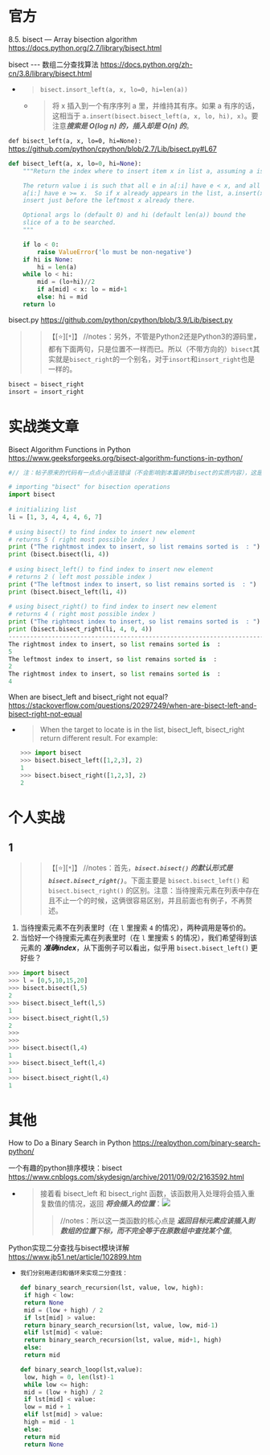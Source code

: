 
# 官方

8.5. bisect — Array bisection algorithm https://docs.python.org/2.7/library/bisect.html

bisect --- 数组二分查找算法 https://docs.python.org/zh-cn/3.8/library/bisect.html
- > `bisect.insort_left(a, x, lo=0, hi=len(a))`
  * > 将 x 插入到一个有序序列 a 里，并维持其有序。如果 a 有序的话，这相当于 `a.insert(bisect.bisect_left(a, x, lo, hi), x)`。要注意***搜索是 O(log n) 的，插入却是 O(n) 的***。

`def bisect_left(a, x, lo=0, hi=None):` https://github.com/python/cpython/blob/2.7/Lib/bisect.py#L67
```py
def bisect_left(a, x, lo=0, hi=None):
    """Return the index where to insert item x in list a, assuming a is sorted.

    The return value i is such that all e in a[:i] have e < x, and all e in
    a[i:] have e >= x.  So if x already appears in the list, a.insert(x) will
    insert just before the leftmost x already there.

    Optional args lo (default 0) and hi (default len(a)) bound the
    slice of a to be searched.
    """

    if lo < 0:
        raise ValueError('lo must be non-negative')
    if hi is None:
        hi = len(a)
    while lo < hi:
        mid = (lo+hi)//2
        if a[mid] < x: lo = mid+1
        else: hi = mid
    return lo
```

bisect.py https://github.com/python/cpython/blob/3.9/Lib/bisect.py

>> 【[:star:][`*`]】 //notes：另外，不管是Python2还是Python3的源码里，都有下面两句，只是位置不一样而已。所以（不带方向的）`bisect`其实就是`bisect_right`的一个别名，对于`insort`和`insort_right`也是一样的。
```py
bisect = bisect_right
insort = insort_right
```

# 实战类文章

Bisect Algorithm Functions in Python https://www.geeksforgeeks.org/bisect-algorithm-functions-in-python/
```py
#// 注：帖子原来的代码有一点点小语法错误（不会影响到本篇讲的bisect的实质内容），这是修改过后保证能运行的。

# importing "bisect" for bisection operations 
import bisect 
  
# initializing list 
li = [1, 3, 4, 4, 4, 6, 7] 
  
# using bisect() to find index to insert new element 
# returns 5 ( right most possible index ) 
print ("The rightmost index to insert, so list remains sorted is  : ") 
print (bisect.bisect(li, 4)) 
  
# using bisect_left() to find index to insert new element 
# returns 2 ( left most possible index ) 
print ("The leftmost index to insert, so list remains sorted is  : ") 
print (bisect.bisect_left(li, 4)) 
  
# using bisect_right() to find index to insert new element 
# returns 4 ( right most possible index ) 
print ("The rightmost index to insert, so list remains sorted is  : ") 
print (bisect.bisect_right(li, 4, 0, 4)) 
----------------------------------------------------------------------------------------------------
The rightmost index to insert, so list remains sorted is  : 
5
The leftmost index to insert, so list remains sorted is  : 
2
The rightmost index to insert, so list remains sorted is  : 
4
```

When are bisect_left and bisect_right not equal? https://stackoverflow.com/questions/20297249/when-are-bisect-left-and-bisect-right-not-equal
- > When the target to locate is in the list, bisect_left, bisect_right return different result. For example:
  ```py
  >>> import bisect
  >>> bisect.bisect_left([1,2,3], 2)
  1
  >>> bisect.bisect_right([1,2,3], 2)
  2
  ```

# 个人实战

## 1
>> 【[:star:][`*`]】 //notes：首先，***`bisect.bisect()` 的默认形式是 `bisect.bisect_right()`***。下面主要是 `bisect.bisect_left()` 和 `bisect.bisect_right()` 的区别。注意：当待搜索元素在列表中存在且不止一个的时候，这俩很容易区别，并且前面也有例子，不再赘述。
1. 当待搜索元素不在列表里时（在 `l` 里搜索 `4` 的情况），两种调用是等价的。
2. 当恰好一个待搜索元素在列表里时（在 `l` 里搜索 `5` 的情况），我们希望得到该元素的 ***准确index***，从下面例子可以看出，似乎用 `bisect.bisect_left()` 更好些？

```py
>>> import bisect
>>> l = [0,5,10,15,20]
>>> bisect.bisect(l,5)
2
>>> bisect.bisect_left(l,5)
1
>>> bisect.bisect_right(l,5)
2
>>> 
>>> 
>>> bisect.bisect(l,4)
1
>>> bisect.bisect_left(l,4)
1
>>> bisect.bisect_right(l,4)
1
```

# 其他

How to Do a Binary Search in Python https://realpython.com/binary-search-python/

一个有趣的python排序模块：bisect https://www.cnblogs.com/skydesign/archive/2011/09/02/2163592.html
- > 接着看 bisect_left 和 bisect_right 函数，该函数用入处理将会插入重复数值的情况，返回 ***将会插入的位置***：![](https://pic002.cnblogs.com/images/2011/225228/2011090220185965.jpg)
  >> //notes：所以这一类函数的核心点是 ***返回目标元素应该插入到数组的位置下标，而不完全等于在原数组中查找某个值***。
  
Python实现二分查找与bisect模块详解 https://www.jb51.net/article/102899.htm
- > 
  ```py
  我们分别用递归和循环来实现二分查找：

  def binary_search_recursion(lst, value, low, high): 
   if high < low: 
   return None
   mid = (low + high) / 2
   if lst[mid] > value: 
   return binary_search_recursion(lst, value, low, mid-1) 
   elif lst[mid] < value: 
   return binary_search_recursion(lst, value, mid+1, high) 
   else: 
   return mid 

  def binary_search_loop(lst,value): 
   low, high = 0, len(lst)-1
   while low <= high: 
   mid = (low + high) / 2
   if lst[mid] < value: 
   low = mid + 1
   elif lst[mid] > value: 
   high = mid - 1
   else:
   return mid 
   return None
  ```
